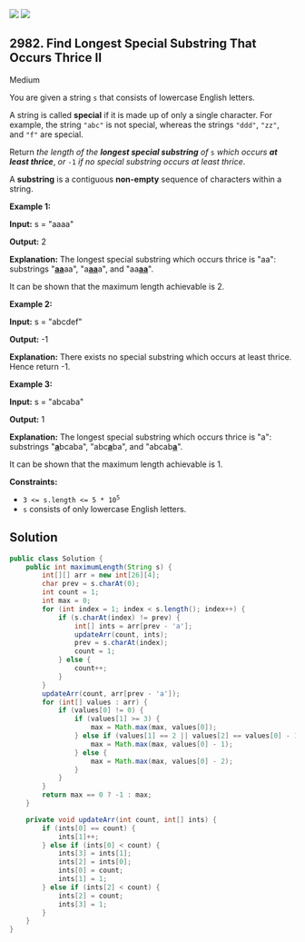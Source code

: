 [![](https://img.shields.io/github/stars/javadev/LeetCode-in-Java?label=Stars&style=flat-square)](https://github.com/javadev/LeetCode-in-Java)
[![](https://img.shields.io/github/forks/javadev/LeetCode-in-Java?label=Fork%20me%20on%20GitHub%20&style=flat-square)](https://github.com/javadev/LeetCode-in-Java/fork)

## 2982\. Find Longest Special Substring That Occurs Thrice II

Medium

You are given a string `s` that consists of lowercase English letters.

A string is called **special** if it is made up of only a single character. For example, the string `"abc"` is not special, whereas the strings `"ddd"`, `"zz"`, and `"f"` are special.

Return _the length of the **longest special substring** of_ `s` _which occurs **at least thrice**_, _or_ `-1` _if no special substring occurs at least thrice_.

A **substring** is a contiguous **non-empty** sequence of characters within a string.

**Example 1:**

**Input:** s = "aaaa"

**Output:** 2

**Explanation:** The longest special substring which occurs thrice is "aa": substrings "<ins>**aa**</ins>aa", "a<ins>**aa**</ins>a", and "aa<ins>**aa**</ins>".

It can be shown that the maximum length achievable is 2. 

**Example 2:**

**Input:** s = "abcdef"

**Output:** -1

**Explanation:** There exists no special substring which occurs at least thrice. Hence return -1. 

**Example 3:**

**Input:** s = "abcaba"

**Output:** 1

**Explanation:** The longest special substring which occurs thrice is "a": substrings "<ins>**a**</ins>bcaba", "abc<ins>**a**</ins>ba", and "abcab<ins>**a**</ins>".

It can be shown that the maximum length achievable is 1. 

**Constraints:**

*   <code>3 <= s.length <= 5 * 10<sup>5</sup></code>
*   `s` consists of only lowercase English letters.

## Solution

```java
public class Solution {
    public int maximumLength(String s) {
        int[][] arr = new int[26][4];
        char prev = s.charAt(0);
        int count = 1;
        int max = 0;
        for (int index = 1; index < s.length(); index++) {
            if (s.charAt(index) != prev) {
                int[] ints = arr[prev - 'a'];
                updateArr(count, ints);
                prev = s.charAt(index);
                count = 1;
            } else {
                count++;
            }
        }
        updateArr(count, arr[prev - 'a']);
        for (int[] values : arr) {
            if (values[0] != 0) {
                if (values[1] >= 3) {
                    max = Math.max(max, values[0]);
                } else if (values[1] == 2 || values[2] == values[0] - 1) {
                    max = Math.max(max, values[0] - 1);
                } else {
                    max = Math.max(max, values[0] - 2);
                }
            }
        }
        return max == 0 ? -1 : max;
    }

    private void updateArr(int count, int[] ints) {
        if (ints[0] == count) {
            ints[1]++;
        } else if (ints[0] < count) {
            ints[3] = ints[1];
            ints[2] = ints[0];
            ints[0] = count;
            ints[1] = 1;
        } else if (ints[2] < count) {
            ints[2] = count;
            ints[3] = 1;
        }
    }
}
```